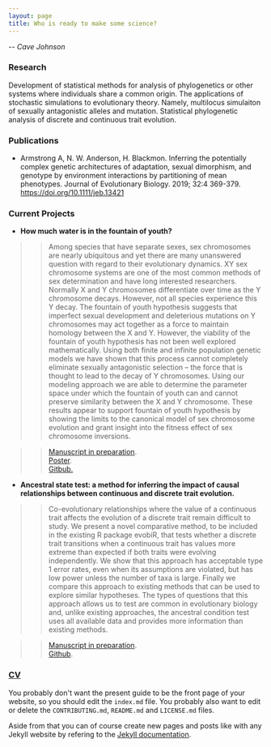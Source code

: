```yaml
---
layout: page
title: Who is ready to make some science?
---
```

-- *Cave Johnson*
<br>
### Research

Development of statistical methods for analysis of phylogenetics or other systems where individuals share a common origin. The applications of stochastic simulations to evolutionary theory. Namely, multilocus simulaiton of sexually antagonistic alleles and mutation. Statistical phylogenetic analysis of discrete and continuous trait evolution. 

### Publications

* Armstrong A, N. W. Anderson, H. Blackmon. Inferring the potentially complex genetic architectures of adaptation, sexual dimorphism, and genotype by environment interactions by partitioning of mean phenotypes. Journal of Evolutionary Biology. 2019; 32:4 369-379. <https://doi.org/10.1111/jeb.13421>

### Current Projects


* **How much water is in the fountain of youth?** 

>> Among species that have separate sexes, sex chromosomes are nearly ubiquitous and yet
there are many unanswered question with regard to their evolutionary dynamics. XY
sex chromosome systems are one of the most common methods of sex determination and
have long interested researchers. Normally X and Y chromosomes differentiate over time
as the Y chromosome decays. However, not all species experience this Y decay. The
fountain of youth hypothesis suggests that imperfect sexual development and deleterious
mutations on Y chromosomes may act together as a force to maintain homology between
the X and Y. However, the viability of the fountain of youth hypothesis has not been well
explored mathematically. Using both finite and infinite population genetic models we have
shown that this process cannot completely eliminate sexually antagonistic selection – the
force that is thought to lead to the decay of Y chromosomes. Using our modeling approach
we are able to determine the parameter space under which the fountain of youth can and
cannot preserve similarity between the X and Y chromosome. These results appear to
support fountain of youth hypothesis by showing the limits to the canonical model of
sex chromosome evolution and grant insight into the fitness effect of sex chromosome
inversions.

>> [Manuscript in preparation](https://docs.google.com/document/d/1mfFIwkd4EN3QPzfqcI2Nm-oDbcBi21I5nF7PLdXgnlY/edit?usp=sharing). <br> [Poster](https://drive.google.com/file/d/1z3TgDcqhsfpzkswb43SNzQeYvo4kCNtR/view?usp=sharing). <br> [Gitbub.](https://github.com/NW-Anderson/FOY)


* **Ancestral state test: a method for inferring the impact of causal relationships between continuous and discrete trait evolution.**

>> Co-evolutionary relationships where the value of a continuous trait affects the evolution of a discrete trait remain difficult to study.  We present a novel comparative method, to be included in the existing R package evobiR, that tests whether a discrete trait transitions when a continuous trait has values more extreme than expected if both traits were evolving independently.  We show that this approach has acceptable type 1 error rates, even when its assumptions are violated, but has low power unless the number of taxa is large. Finally we compare this approach to existing methods that can be used to explore similar hypotheses.  The types of questions that this approach allows us to test are common in evolutionary biology and, unlike existing approaches, the ancestral condition test uses all available data and provides more information than existing methods.

>> [Manuscript in preparation](https://drive.google.com/file/d/1qbt7xyl8Zx57zZjByoCz_Q16L7DEoZLj/view?usp=sharing). <br> [Github](https://github.com/NW-Anderson/Ancestral-Condition-Test).

### [CV](https://docs.google.com/document/d/1x__x_N1p2K2cdQtj4fG9xxhNSBCTvy_BpAZppW_HBHY/edit?usp=sharing)



You probably don't want the present guide to be the front page of your website, so you should edit the `index.md` file. You probably also want to edit or delete the `CONTRIBUTING.md`, `README.md` and `LICENSE.md` files.

Aside from that you can of course create new pages and posts like with any Jekyll website by refering to the [Jekyll documentation](https://jekyllrb.com/).

